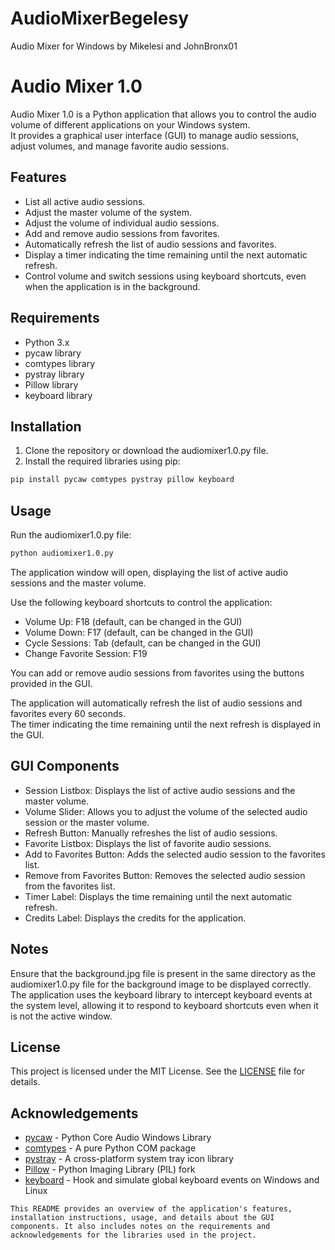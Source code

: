 # AudioMixerBegelesy
Audio Mixer for Windows by Mikelesi and JohnBronx01

# Audio Mixer 1.0
Audio Mixer 1.0 is a Python application that allows you to control the audio volume of different applications on your Windows system.\
It provides a graphical user interface (GUI) to manage audio sessions, adjust volumes, and manage favorite audio sessions.

## Features
- List all active audio sessions.
- Adjust the master volume of the system.
- Adjust the volume of individual audio sessions.
- Add and remove audio sessions from favorites.
- Automatically refresh the list of audio sessions and favorites.
- Display a timer indicating the time remaining until the next automatic refresh.
- Control volume and switch sessions using keyboard shortcuts, even when the application is in the background.

## Requirements
- Python 3.x
- pycaw library
- comtypes library
- pystray library
- Pillow library
- keyboard library

## Installation
1) Clone the repository or download the audiomixer1.0.py file.
2) Install the required libraries using pip:
```sh
pip install pycaw comtypes pystray pillow keyboard
```

## Usage
Run the audiomixer1.0.py file:
``` sh
python audiomixer1.0.py
```
The application window will open, displaying the list of active audio sessions and the master volume.

Use the following keyboard shortcuts to control the application:
- Volume Up: F18 (default, can be changed in the GUI)
- Volume Down: F17 (default, can be changed in the GUI)
- Cycle Sessions: Tab (default, can be changed in the GUI)
- Change Favorite Session: F19

You can add or remove audio sessions from favorites using the buttons provided in the GUI.

The application will automatically refresh the list of audio sessions and favorites every 60 seconds.\
The timer indicating the time remaining until the next refresh is displayed in the GUI.

## GUI Components
- Session Listbox: Displays the list of active audio sessions and the master volume.
- Volume Slider: Allows you to adjust the volume of the selected audio session or the master volume.
- Refresh Button: Manually refreshes the list of audio sessions.
- Favorite Listbox: Displays the list of favorite audio sessions.
- Add to Favorites Button: Adds the selected audio session to the favorites list.
- Remove from Favorites Button: Removes the selected audio session from the favorites list.
- Timer Label: Displays the time remaining until the next automatic refresh.
- Credits Label: Displays the credits for the application.

## Notes
Ensure that the background.jpg file is present in the same directory as the audiomixer1.0.py file for the background image to be displayed correctly.\
The application uses the keyboard library to intercept keyboard events at the system level, allowing it to respond to keyboard shortcuts even when it is not the active window.

## License
This project is licensed under the MIT License. See the [LICENSE](LICENSE) file for details.

## Acknowledgements
- [pycaw](https://pypi.org/project/pycaw/) - Python Core Audio Windows Library
- [comtypes](https://pypi.org/project/comtypes/) - A pure Python COM package
- [pystray](https://pypi.org/project/pystray/) - A cross-platform system tray icon library
- [Pillow](https://pypi.org/project/pillow/) - Python Imaging Library (PIL) fork
- [keyboard](https://pypi.org/project/keyboard/) - Hook and simulate global keyboard events on Windows and Linux

```
This README provides an overview of the application's features, installation instructions, usage, and details about the GUI components. It also includes notes on the requirements and acknowledgements for the libraries used in the project. 
```
